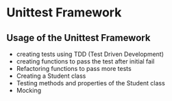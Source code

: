 # Unittest Framework

## Usage of the Unittest Framework
- creating tests using TDD (Test Driven Development)
- creating functions to pass the test after initial fail
- Refactoring functions to pass more tests
- Creating a Student class
- Testing methods and properties of the Student class
- Mocking
